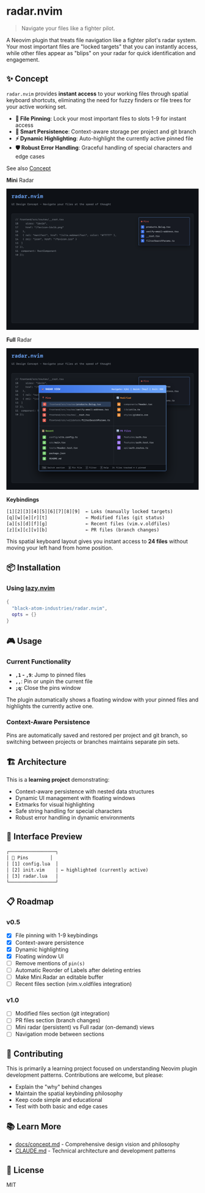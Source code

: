 # radar.nvim

> Navigate your files like a fighter pilot.

A Neovim plugin that treats file navigation like a fighter pilot's radar system. Your most important files are "locked targets" that you can instantly access, while other files appear as "blips" on your radar for quick identification and engagement.

## ✨ Concept

`radar.nvim` provides **instant access** to your working files through spatial keyboard shortcuts, eliminating the need for fuzzy finders or file trees for your active working set.

- **📍 File Pinning**: Lock your most important files to slots 1-9 for instant access
- **🎯 Smart Persistence**: Context-aware storage per project and git branch
- **⚡ Dynamic Highlighting**: Auto-highlight the currently active pinned file
- **🛡️ Robust Error Handling**: Graceful handling of special characters and edge cases

See also [Concept](./docs/concept.md)

**Mini** Radar

![](./assets/mini.png)

**Full** Radar

![](./assets/full.png)

**Keybindings**

```
[1][2][3][4][5][6][7][8][9]  ← Loks (manually locked targets)
[q][w][e][r][t]              ← Modified files (git status)
[a][s][d][f][g]              ← Recent files (vim.v.oldfiles)
[z][x][c][v][b]              ← PR files (branch changes)
```

This spatial keyboard layout gives you instant access to **24 files** without moving your left hand from home position.

## 📦 Installation

### Using [lazy.nvim](https://github.com/folke/lazy.nvim)

```lua
{
  "black-atom-industries/radar.nvim",
  opts = {}
}
```

## 🎮 Usage

### Current Functionality

- **`,1` - `,9`**: Jump to pinned files
- **`,,`**: Pin or unpin the current file
- **`;q`**: Close the pins window

The plugin automatically shows a floating window with your pinned files and highlights the currently active one.

### Context-Aware Persistence

Pins are automatically saved and restored per project and git branch, so switching between projects or branches maintains separate pin sets.

## 🏗️ Architecture

This is a **learning project** demonstrating:

- Context-aware persistence with nested data structures
- Dynamic UI management with floating windows
- Extmarks for visual highlighting
- Safe string handling for special characters
- Robust error handling in dynamic environments

## 🎨 Interface Preview

```
┌─────────────────┐
│ 📌 Pins        │
│ [1] config.lua  │
│ [2] init.vim    │ ← highlighted (currently active)
│ [3] radar.lua   │
└─────────────────┘
```

## 📋 Roadmap

### v0.5

- [x] File pinning with 1-9 keybindings
- [x] Context-aware persistence
- [x] Dynamic highlighting
- [x] Floating window UI
- [ ] Remove mentions of `pin(s)`
- [ ] Automatic Reorder of Labels after deleting entries
- [ ] Make Mini.Radar an editable buffer
- [ ] Recent files section (vim.v.oldfiles integration)

### v1.0

- [ ] Modified files section (git integration)
- [ ] PR files section (branch changes)
- [ ] Mini radar (persistent) vs Full radar (on-demand) views
- [ ] Navigation mode between sections

## 🤝 Contributing

This is primarily a learning project focused on understanding Neovim plugin development patterns. Contributions are welcome, but please:

- Explain the "why" behind changes
- Maintain the spatial keybinding philosophy
- Keep code simple and educational
- Test with both basic and edge cases

## 📚 Learn More

- [docs/concept.md](docs/concept.md) - Comprehensive design vision and philosophy
- [CLAUDE.md](CLAUDE.md) - Technical architecture and development patterns

## 📄 License

MIT
